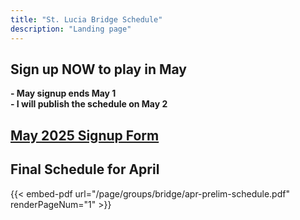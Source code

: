 ```yaml
---
title: "St. Lucia Bridge Schedule"
description: "Landing page"
---
```


## **Sign up NOW to play in May**
**- May signup ends May 1**\
**- I will publish the schedule on May 2**

## **[May 2025 Signup Form](/page/groups/bridge/signup)**

## **Final Schedule for April**
{{< embed-pdf url="/page/groups/bridge/apr-prelim-schedule.pdf" renderPageNum="1" >}}
